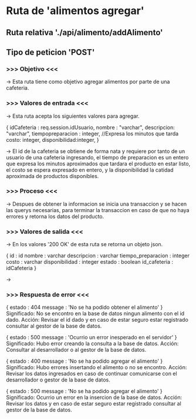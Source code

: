 # Ruta de 'alimentos agregar'

## Ruta relativa './api/alimento/addAlimento'

## Tipo de peticion 'POST'

### >>> Objetivo <<<

-> Esta ruta tiene como objetivo agregar alimentos por parte de una cafeteria.

### >>> Valores de entrada <<<

-> Esta ruta acepta los siguientes valores para agregar.

{
idCafeteria : req.session.idUsuario,
nombre : "varchar",
descripcion: "varchar",
tiempopreparacion : integer, //Expresa los minutos que tarda
costo: integer,
disponibilidad:integer,
}

-> El id de la cafeteria se obtiene de forma nata y requiere por tanto de un usuario de una cafeteria ingresando, el tiempo de preparacion es un entero que expresa los minutos aproximados que tardara el producto en estar listo, el costo se espera expresado en entero, y la disponibilidad la catidad aproximada de productos disponibles.

### >>> Proceso <<<

-> Despues de obtener la informacion se inicia una transaccion y se hacen las querys necesarias, para terminar la transaccion en caso de que no haya errores y retorna los datos del producto.

### >>> Valores de salida <<<

-> En los valores '200 OK' de esta ruta se retorna un objeto json.

{
  id : id
  nombre : varchar
  descripcion : varchar
  tiempo_preparacion : integer
  costo : varchar
  disponibilidad : integer
  estado : boolean
  id_cafeteria : idCafeteria
}

->

### >>> Respuesta de error <<<

{
estado : 404
message : 'No se ha podido obtener el alimento'
}
Significado: No se encontro en la base de datos ningun alimento con el id dado.
Acción: Revisar el id dado y en caso de estar seguro estar registrado consultar al gestor de la base de datos.

{
estado : 500
message : 'Ocurrio un error inesperado en el servidor'
}
Significado: Hubo error creando la consulta a la base de datos.
Acción: Consultar al desarrollador o al gestor de la base de datos.

{
estado : 400
message : 'No se ha podido agregar el alimento'
}
Significado: Hubo errores insertando el alimento o no se encontro.
Acción: Revisar los datos ingresados en caso de continuar comunicarse con el desarrollador o gestor de la base de datos.

{
estado : 500
message : 'No se ha podido agregar el alimento'
}
Significado: Ocurrio un error en la insercion de la base de datos.
Acción: Revisar los datos y en caso de estar seguro estar registrado consultar al gestor de la base de datos.



